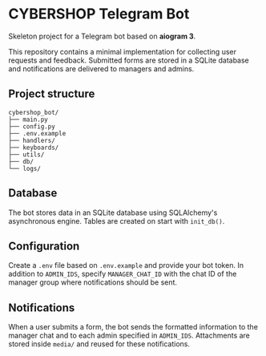 # CYBERSHOP Telegram Bot

Skeleton project for a Telegram bot based on **aiogram 3**.

This repository contains a minimal implementation for collecting user requests
and feedback. Submitted forms are stored in a SQLite database and notifications
are delivered to managers and admins.

## Project structure

```
cybershop_bot/
├── main.py
├── config.py
├── .env.example
├── handlers/
├── keyboards/
├── utils/
├── db/
└── logs/
```

## Database

The bot stores data in an SQLite database using SQLAlchemy's asynchronous
engine. Tables are created on start with `init_db()`.

## Configuration

Create a `.env` file based on `.env.example` and provide your bot token. In
addition to `ADMIN_IDS`, specify `MANAGER_CHAT_ID` with the chat ID of the
manager group where notifications should be sent.

## Notifications

When a user submits a form, the bot sends the formatted information to the
manager chat and to each admin specified in `ADMIN_IDS`. Attachments are stored
inside `media/` and reused for these notifications.
